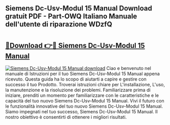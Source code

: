 ## Siemens Dc-Usv-Modul 15 Manual Download gratuit PDF - Part-OWQ Italiano Manuale dell'utente di riparazione WDzfQ

# <h2><a href="http://dffpwbc.blite.top/?on=Siemens+Dc-Usv-Modul+15+Manual">🔗Download 👉🔴 Siemens Dc-Usv-Modul 15 Manual</a></h2>

[![Siemens Dc-Usv-Modul 15 Manual download](https://i.imgur.com/lujVjoI.png)](http://dffpwbc.blite.top/?on=Siemens+Dc-Usv-Modul+15+Manual)
Ciao e benvenuto nel manuale di Istruzioni per il tuo Siemens Dc-Usv-Modul 15 Manual appena ricevuto. Questa guida ha lo scopo di aiutarti a capire e gestire con successo il tuo Prodotto. Troverai istruzioni chiare per L'installazione, L'uso, la manutenzione e la risoluzione dei problemi. Familiarizzare prima di iniziare, prenditi un momento per familiarizzare con le caratteristiche e le capacità del tuo nuovo Siemens Dc-Usv-Modul 15 Manual. Vivi il futuro con le funzionalità innovative del tuo nuovo Siemens Dc-Usv-Modul 15 Manual. Siamo impegnati nel tuo successo, Siemens Dc-Usv-Modul 15 Manual. Il nostro obiettivo è consentirti di ottenere i migliori risultati.

